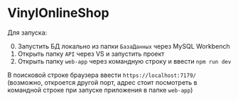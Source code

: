 # VinylOnlineShop

Для запуска:

0. Запустить БД локально из папки ``БазаДанных`` через MySQL Workbench
1. Открыть папку ``API`` через VS и запустить проект
2. Открыть папку ``web-app`` через командную строку и ввести ``npm run dev``

В поисковой строке браузера ввести ``https://localhost:7179/`` (возможно, откроется другой порт, адрес стоит посмотреть в командной строке при запуске приложения в папке ``web-app``)
